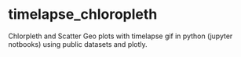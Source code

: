 # timelapse_chloropleth
Chlorpleth and Scatter Geo plots with timelapse gif in python (jupyter notbooks) using public datasets and plotly.
